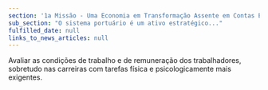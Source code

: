 ```yaml
---
section: '1a Missão - Uma Economia em Transformação Assente em Contas Equilibradas'
sub_section: "O sistema portuário é um ativo estratégico..."
fulfilled_date: null
links_to_news_articles: null
---
```


Avaliar as condições de trabalho e de remuneração dos trabalhadores, sobretudo nas carreiras com tarefas física e psicologicamente mais exigentes.